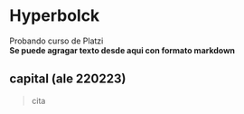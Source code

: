 # Hyperbolck
Probando curso de Platzi  
**Se puede agragar texto desde aqui con formato markdown** 
## capital (ale 220223)
>cita
